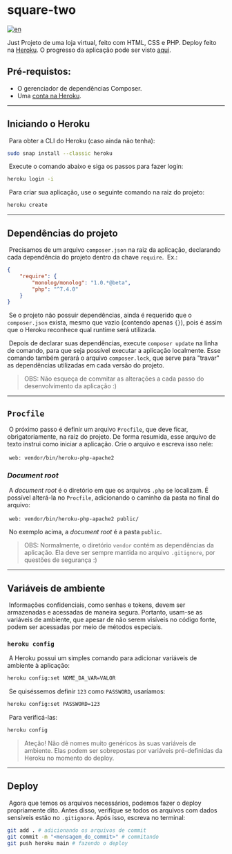 # square-two

[![en](https://img.shields.io/badge/lang-en-red.svg)](https://github.com/rafomiya/square-two/README.md)



Just
Projeto de uma loja virtual, feito com HTML, CSS e PHP. Deploy feito na [Heroku](www.heroku.com).
O progresso da aplicação pode ser visto [aqui](https://square-two.herokuapp.com/).


## Pré-requistos:

- O gerenciador de dependências Composer.
- Uma [conta na Heroku](https://signup.heroku.com/login).



<hr>

## Iniciando o Heroku

​	Para obter a CLI do Heroku (caso ainda não tenha):

```bash
sudo snap install --classic heroku
```

​	Execute o comando abaixo e siga os passos para fazer login:

```bash
heroku login -i
```

​	Para criar sua aplicação, use o seguinte comando na raiz do projeto:

```bash
heroku create
```

<hr>

## Dependências do projeto

​	Precisamos de um arquivo `composer.json` na raiz da aplicação, declarando cada dependência do projeto dentro da chave `require`. 
​	Ex.:

```JSON
{
    "require": {
        "monolog/monolog": "1.0.*@beta",
        "php": "^7.4.0"
    }
}
```

​	Se o projeto não possuir dependências, ainda é requerido que o `composer.json` exista, mesmo que vazio (contendo apenas `{}`), pois é assim que o Heroku reconhece qual runtime será utilizada.

​	Depois de declarar suas dependências, execute `composer update` na linha de comando, para que seja possível executar a aplicação localmente. Esse comando também gerará o arquivo `composer.lock`, que serve para "travar" as dependências utilizadas em cada versão do projeto.

> OBS: Não esqueça de commitar as alterações a cada passo do desenvolvimento da aplicação :)



<hr>

## `Procfile`

​	O próximo passo é definir um arquivo `Procfile`, que deve ficar, obrigatoriamente, na raiz do projeto. De forma resumida, esse arquivo de texto instrui como iniciar a aplicação. Crie o arquivo e escreva isso nele:

​	```web: vendor/bin/heroku-php-apache2```

### *Document root*

​	A *document root* é o diretório em que os arquivos `.php` se localizam. É possível alterá-la no `Procfile`, adicionando o caminho da pasta no final do arquivo:

​	```web: vendor/bin/heroku-php-apache2 public/```

​	No exemplo acima, a *document root* é a pasta `public`.

> OBS: Normalmente, o diretório `vendor` contém as dependências da aplicação. Ela deve ser sempre mantida no arquivo `.gitignore`, por questões de segurança :)



<hr>

## Variáveis de ambiente

​	Informações confidenciais, como senhas e tokens, devem ser armazenadas e acessadas de maneira segura. Portanto, usam-se as variáveis de ambiente, que apesar de não serem visíveis no código fonte, podem ser acessadas por meio de métodos especiais.

### `heroku config`

​	A Heroku possui um simples comando para adicionar variáveis de ambiente à aplicação:

```bash
heroku config:set NOME_DA_VAR=VALOR
```

​	Se quiséssemos definir `123` como `PASSWORD`, usaríamos:

```bash
heroku config:set PASSWORD=123
```

​	Para verificá-las:

```bash
heroku config
```

> Ateção! Não dê nomes muito genéricos às suas variáveis de ambiente. Elas podem ser sobrepostas por variáveis pré-definidas da Heroku no momento do deploy.



<hr>

## Deploy

​	Agora que temos os arquivos necessários, podemos fazer o deploy propriamente dito. Antes disso, verifique se todos os arquivos com dados sensíveis estão no `.gitignore`. Após isso, escreva no terminal:

```bash
git add . # adicionando os arquivos de commit
git commit -m "<mensagem_do_commit>" # commitando
git push heroku main # fazendo o deploy
```
